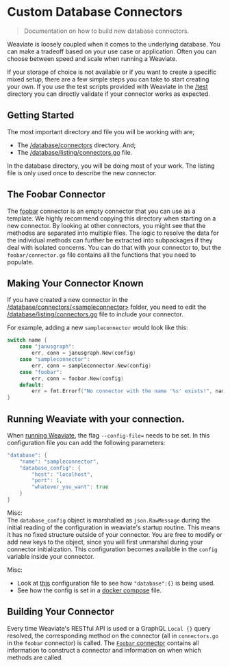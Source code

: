 # Custom Database Connectors
 
> Documentation on how to build new database connectors.

Weaviate is loosely coupled when it comes to the underlying database. You can
make a tradeoff based on your use case or application. Often you can choose
between speed and scale when running a Weaviate.

If your storage of choice is not available or if you want to create a specific
mixed setup, there are a few simple steps you can take to start creating your
own. If you use the test scripts provided with Weaviate in the
[/test](../../test) directory you can directly validate if your connector works
as expected.

## Getting Started

The most important directory and file you will be working with are;
- The [/database/connectors](../../../database/connectors) directory. And;
- The
  [/database/listing/connectors.go](../../../database/listing/connectors.go)
  file.

In the database directory, you will be doing most of your work. The listing
file is only used once to describe the new connector.

## The Foobar Connector

The [foobar](../../../database/connectors/foobar/connector.go) connector is an
empty connector that you can use as a template. We highly recommend copying
this directory when starting on a new connector. By looking at other
connectors, you might see that the methodss are separated into multiple files.
The logic to resolve the data for the individual methods can further be
extracted into subpackages if they deal with isolated concerns. You can do
that with your connector to, but the `foobar/connector.go` file contains all the
functions that you need to populate.

## Making Your Connector Known

If you have created a new connector in the
[/database/connectors/\<sampleconnector\>](../../../database/connectors) folder,
you need to edit the
[/database/listing/connectors.go](../../../database/connectors/connectors.go)
file to include your connector.

For example, adding a new `sampleconnector` would look like this:

```go
switch name {
    case "janusgraph":
        err, conn = janusgraph.New(config)
    case "sampleconnector":
        err, conn = sampleconnector.New(config)
    case "foobar":
        err, conn = foobar.New(config)
    default:
        err = fmt.Errorf("No connector with the name '%s' exists!", name)
}
```

## Running Weaviate with your connection.

When [running Weaviate](../use/running-weaviate.md), the flag `--config-file=`
needs to be set. In this configuration file you can add the following
parameters:

```go
"database": {
    "name": "sampleconnector",
    "database_config": {
        "host": "localhost",
        "port": 1,
        "whatever_you_want": true
    }
}
```

Misc:<br>
The `database_config` object is marshalled as `json.RawMessage` during the
initial reading of the configuration in weaviate's startup routine. This means
it has no fixed structure outside of your connector. You are free to modify or
add new keys to the object, since you will first unmarshal during your
connector initialization. This configuration becomes available in the `config`
variable inside your connector.

Misc:<br>
- Look at [this](../../../weaviate.conf.json#L4-L10) configuration file to see
  how `"database":{}` is being used.
- See how the config is set in a [docker compose](../../../Dockerfile-prod#L46)
  file.

## Building Your Connector

Every time Weaviate's RESTful API is used or a GraphQL `Local {}` query
resolved, the corresponding method on the connector (all in `connectors.go` in
the `foobar` connector) is called. The [`Foobar` connector](../../../database/connectors/foobar/connector.go)
contains all information to construct a connector and information on when which
methods are called.
